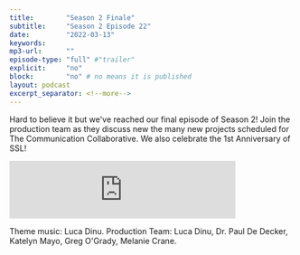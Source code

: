 ```yaml
---
title:        "Season 2 Finale"
subtitle:     "Season 2 Episode 22"
date:         "2022-03-13"
keywords:
mp3-url:      ""
episode-type: "full" #"trailer"
explicit:     "no"
block:        "no" # no means it is published
layout: podcast
excerpt_separator: <!--more-->
---
```

Hard to believe it but we've reached our final episode of Season 2! Join the production team as they discuss new the many new projects scheduled for The Communication Collaborative. We also celebrate the 1st Anniversary of SSL!

<iframe src="https://anchor.fm/katelyn-mayo/embed/episodes/Season-2-Finale-e1fmrmi" height="102px" width="400px" frameborder="0" scrolling="no"></iframe>

Theme music: Luca Dinu. Production Team: Luca Dinu, Dr. Paul De Decker, Katelyn Mayo, Greg O'Grady, Melanie Crane.
